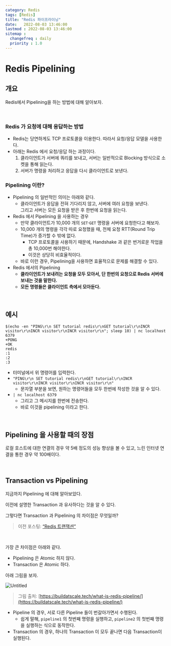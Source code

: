 ```yaml
---
category: Redis
tags: [Redis]
title: "Redis 파이프라이닝"
date:   2022-08-03 13:46:00 
lastmod : 2022-08-03 13:46:00
sitemap :
  changefreq : daily
  priority : 1.0
---
```


# Redis Pipelining

## 개요

Redis에서 Pipelining을 하는 방법에 대해 알아보자.

<br/>

### Redis 가 요청에 대해 응답하는 방법

- Redis는 당연하게도 TCP 프로토콜을 이용한다. 따라서 요청/응답 모델을 사용한다.
- 아래는 Redis 에서 요청/응답 하는 과정이다.
    1. 클라이언트가 서버에 쿼리를 보내고, 서버는 일반적으로 Blocking 방식으로 소켓을 통해 읽는다.
    2. 서버가 명령을 처리하고 응답을 다시 클라이언트로 보낸다.

### Pipelining 이란?

- Pipelining 의 일반적인 의미는 아래와 같다.
    - 클라이언트가 응답을 전혀 기다리지 않고, 서버에 여러 요청을 보낸다.  
    그리고 서버는 모든 요청을 받은 후 한번에 요청을 읽는다.
- Redis 에서 Pipelining 을 사용하는 경우
    - 만약 클라이언트가 10,000 개의 `SET`·`GET` 명령을 서버에 요청한다고 해보자.
    - 10,000 개의 명령을 각각 따로 요청했을 때, 전체 요청 RTT(Round Trip Time)가 증가할 수 밖에 없다.
        - TCP 프로토콜을 사용하기 때문에, Handshake 과 같은 번거로운 작업을 총 10,000번 해야한다.
        - 이것은 상당히 비효율적이다.
    - 바로 이런 경우, Pipelining을 사용하면 효율적으로 문제를 해결할 수 있다.
- Redis 에서의 Pipelining
    - **클라이언트가 보내려는 요청을 모두 모아서, 단 한번의 요청으로 Redis 서버에 보내는 것을 말한다.**
    - **모든 명령들은 클라이언트 측에서 모아둔다.**

<br/>

## 예시

```text
$(echo -en "PING\r\n SET tutorial redis\r\nGET tutorial\r\nINCR
visitor\r\nINCR visitor\r\nINCR visitor\r\n"; sleep 10) | nc localhost 6379
+PONG
+OK
redis
:1
:2
:3
```

- 터미널에서 위 명령어를 입력한다.
- `"PING\r\n SET tutorial redis\r\nGET tutorial\r\nINCR
visitor\r\nINCR visitor\r\nINCR visitor\r\n"`
    - 문자열 부분을 보면, 원하는 명령어들을 모두 한번에 작성한 것을 알 수 있다.
- `| nc localhost 6379`
    - 그리고 그 메시지를 한번에 전송한다.
    - 바로 이것을 pipelining 이라고 한다.

<br/>

## Pipelining 을 사용할 때의 장점

로컬 호스트에 대한 연결의 경우 약 5배 정도의 성능 향상을 볼 수 있고, 느린 인터넷 연결을 통한 경우 약 100배이다.

<br/>

## Transaction vs Pipelining

지금까지 Pipelining 에 대해 알아보았다.

이전에 설명한 Transaction 과 유사하다는 것을 알 수 있다.

그렇다면 Transaction 과 Pipelining 의 차이점은 무엇일까?

> 이전 포스팅: [“Redis 트랜잭션”](https://taegyunwoo.github.io/redis/Redis_Redis_Tutorial_Transaction)

<br/>

가장 큰 차이점은 아래와 같다.

- Pipelining 은 Atomic 하지 않다.
- Transaction 은 Atomic 하다.

아래 그림을 보자.

![Untitled](https://buildatscale.tech/content/images/size/w1600/2021/07/redis-pipeline-vs-transaction.png)
> 그림 출처: [https://buildatscale.tech/what-is-redis-pipeline/](https://buildatscale.tech/what-is-redis-pipeline/)

- Pipeline 의 경우, 서로 다른 Pipeline 들이 번갈아가면서 수행된다.
    - 쉽게 말해, `pipeline1` 의 첫번째 명령을 실행하고, `pipeline2` 의 첫번째 명령을 실행하는 식으로 동작한다.
- Transaction 의 경우, 하나의 Transaction 이 모두 끝나면 다음 Transaction이 실행된다.
